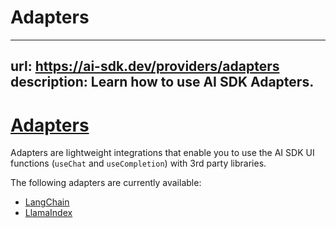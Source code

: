 # Adapters


---
url: https://ai-sdk.dev/providers/adapters
description: Learn how to use AI SDK Adapters.
---


# [Adapters](#adapters)


Adapters are lightweight integrations that enable you to use the AI SDK UI functions (`useChat` and `useCompletion`) with 3rd party libraries.

The following adapters are currently available:

-   [LangChain](/providers/adapters/langchain)
-   [LlamaIndex](/providers/adapters/llamaindex)

